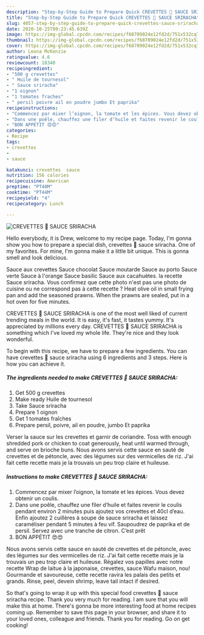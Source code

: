 ```yaml
---
description: "Step-by-Step Guide to Prepare Quick CREVETTES 🦐 SAUCE SRIRACHA"
title: "Step-by-Step Guide to Prepare Quick CREVETTES 🦐 SAUCE SRIRACHA"
slug: 4057-step-by-step-guide-to-prepare-quick-crevettes-sauce-sriracha
date: 2020-10-25T09:23:45.639Z
image: https://img-global.cpcdn.com/recipes/f68709024e12fd2d/751x532cq70/crevettes-🦐-sauce-sriracha-photo-principale-de-la-recette.jpg
thumbnail: https://img-global.cpcdn.com/recipes/f68709024e12fd2d/751x532cq70/crevettes-🦐-sauce-sriracha-photo-principale-de-la-recette.jpg
cover: https://img-global.cpcdn.com/recipes/f68709024e12fd2d/751x532cq70/crevettes-🦐-sauce-sriracha-photo-principale-de-la-recette.jpg
author: Leona McKenzie
ratingvalue: 4.6
reviewcount: 18340
recipeingredient:
- "500 g crevettes"
- " Huile de tournesol"
- " Sauce sriracha"
- "1 oignon"
- "1 tomates fraches"
- " persil poivre ail en poudre jumbo Et paprika"
recipeinstructions:
- "Commencez par mixer l’oignon, la tomate et les épices. Vous devez obtenir un coulis."
- "Dans une poêle, chauffez une filer d’huile et faites revenir le coulis pendant environ 2 minutes puis ajoutez vos crevettes et 40cl d’eau. Enfin ajoutez 2 cuillères à soupe de sauce sriracha et laissez caraméliser pendant 5 minutes à feu vif. Saupoudrez de paprika et de persil. Servez avec une tranche de citron. C’est prêt"
- "BON APPÉTIT 😍😍"
categories:
- Recipe
tags:
- crevettes
- 
- sauce

katakunci: crevettes  sauce 
nutrition: 156 calories
recipecuisine: American
preptime: "PT40M"
cooktime: "PT44M"
recipeyield: "4"
recipecategory: Lunch

---
```



![CREVETTES 🦐 SAUCE SRIRACHA](https://img-global.cpcdn.com/recipes/f68709024e12fd2d/751x532cq70/crevettes-🦐-sauce-sriracha-photo-principale-de-la-recette.jpg)

Hello everybody, it is Drew, welcome to my recipe page. Today, I'm gonna show you how to prepare a special dish, crevettes 🦐 sauce sriracha. One of my favorites. For mine, I'm gonna make it a little bit unique. This is gonna smell and look delicious.

Sauce aux crevettes Sauce chocolat Sauce moutarde Sauce au porto Sauce verte Sauce à l&#39;orange Sauce basilic Sauce aux cacahuètes. la recette Sauce sriracha. Vous confirmez que cette photo n&#39;est pas une photo de cuisine ou ne correspond pas à cette recette ? Heat olive oil in small frying pan and add the seasoned prawns. When the prawns are sealed, put in a hot oven for five minutes.

CREVETTES 🦐 SAUCE SRIRACHA is one of the most well liked of current trending meals in the world. It is easy, it's fast, it tastes yummy. It's appreciated by millions every day. CREVETTES 🦐 SAUCE SRIRACHA is something which I've loved my whole life. They're nice and they look wonderful.


To begin with this recipe, we have to prepare a few ingredients. You can have crevettes 🦐 sauce sriracha using 6 ingredients and 3 steps. Here is how you can achieve it.

<!--inarticleads1-->

##### The ingredients needed to make CREVETTES 🦐 SAUCE SRIRACHA:

1. Get 500 g crevettes
1. Make ready  Huile de tournesol
1. Take  Sauce sriracha
1. Prepare 1 oignon
1. Get 1 tomates fraîches
1. Prepare  persil, poivre, ail en poudre, jumbo Et paprika


Verser la sauce sur les crevettes et garnir de coriandre. Toss with enough shredded pork or chicken to coat generously, heat until warmed through, and serve on brioche buns. Nous avons servis cette sauce en sauté de crevettes et de pétoncle, avec des légumes sur des vermicelles de riz. J&#39;ai fait cette recette mais je la trouvais un peu trop claire et huileuse. 

<!--inarticleads2-->

##### Instructions to make CREVETTES 🦐 SAUCE SRIRACHA:

1. Commencez par mixer l’oignon, la tomate et les épices. Vous devez obtenir un coulis.
1. Dans une poêle, chauffez une filer d’huile et faites revenir le coulis pendant environ 2 minutes puis ajoutez vos crevettes et 40cl d’eau. Enfin ajoutez 2 cuillères à soupe de sauce sriracha et laissez caraméliser pendant 5 minutes à feu vif. Saupoudrez de paprika et de persil. Servez avec une tranche de citron. C’est prêt
1. BON APPÉTIT 😍😍


Nous avons servis cette sauce en sauté de crevettes et de pétoncle, avec des légumes sur des vermicelles de riz. J&#39;ai fait cette recette mais je la trouvais un peu trop claire et huileuse. Régalez vos papilles avec notre recette Wrap de laitue à la japonaise, crevettes, sauce Wafu maison, nou! Gourmande et savoureuse, cette recette ravira les palais des petits et grands. Rinse, peel, devein shrimp, leave tail intact if desired. 

So that's going to wrap it up with this special food crevettes 🦐 sauce sriracha recipe. Thank you very much for reading. I am sure that you will make this at home. There's gonna be more interesting food at home recipes coming up. Remember to save this page in your browser, and share it to your loved ones, colleague and friends. Thank you for reading. Go on get cooking!
